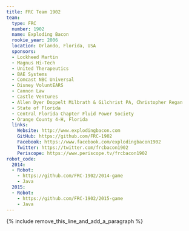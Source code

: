 ```yaml
---
title: FRC Team 1902
team:
  type: FRC
  number: 1902
  name: Exploding Bacon
  rookie_year: 2006
  location: Orlando, Florida, USA
  sponsors:
  - Lockheed Martin
  - Magnus Hi-Tech
  - United Therapeutics
  - BAE Systems
  - Comcast NBC Universal
  - Disney VoluntEARS
  - Cannon Law
  - Castle Ventures
  - Allen Dyer Doppelt Milbrath & Gilchrist PA, Christopher Regan
  - State of Florida
  - Central Florida Chapter Fluid Power Society
  - Orange County 4-H, Florida
  links:
    Website: http://www.explodingbacon.com
    GitHub: https://github.com/FRC-1902
    Facebook: https://www.facebook.com/explodingbacon1902
    Twitter: https://twitter.com/frcbacon1902
    Periscope: https://www.periscope.tv/frcbacon1902
robot_code:
  2014:
  - Robot:
    - https://github.com/FRC-1902/2014-game
    - Java
  2015:
  - Robot:
    - https://github.com/FRC-1902/2015-game
    - Java
---
```


{% include remove_this_line_and_add_a_paragraph %}